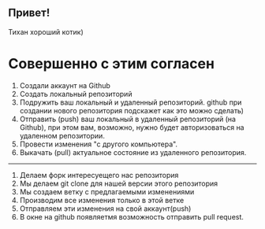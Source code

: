 ## Привет!

Тихан хороший котик)

Совершенно с этим согласен
======


1. Создали аккаунт на Github
2. Создать локальный репозиторий
3. Подружить ваш локальный и удаленный репозиторий. github при создании нового репозитория подскажет как это можно сделать)
4. Отправить (push) ваш локальный в удаленный репозиторий (на Github), при этом вам, возможно, нужно будет авторизоваться на удаленном репозитории.
5. Провести изменения "с другого компьютера".
6. Выкачать (pull) актуальное состояние из удаленного репозитория. 
---
1. Делаем форк интересуещего нас репозитория
2. Мы делаем git clone  для нашей версии этого репозитория
3. Мы создаем ветку с предлагаемыми изменениями
4. Производим все изменения только в этой ветке
5. Отправляем эти изменения на свой аккаунт(push)
6. В окне на github появляетмя возможность отправить pull request.